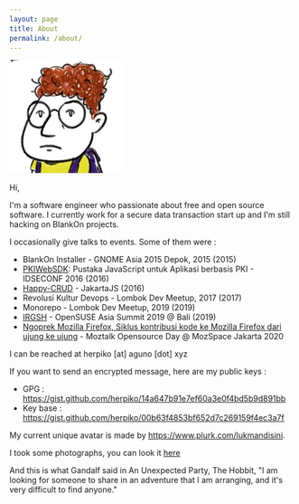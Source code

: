 ```yaml
---
layout: page
title: About
permalink: /about/
---
```


<img src="/assets/images/author.jpg">

Hi,

I'm a software engineer who passionate about free and open source software. I currently work for a secure data transaction start up and I'm still hacking on BlankOn projects.

I occasionally give talks to events. Some of them were :

- BlankOn Installer - GNOME Asia 2015 Depok, 2015 (2015)
- <a href="https://github.com/kodekreatif/pkiwebsdk" target="_blank">PKIWebSDK</a>: Pustaka JavaScript untuk Aplikasi berbasis PKI - IDSECONF 2016 (2016)
- <a href="https://github.com/kodekreatif/happy-crud" target="_blank">Happy-CRUD</a> - JakartaJS (2016)
- Revolusi Kultur Devops - Lombok Dev Meetup, 2017 (2017)
- Monorepo - Lombok Dev Meetup, 2019 (2019)
- <a href="https://events.opensuse.org/conferences/summitasia19/schedule" target="_blank">IRGSH</a> - OpenSUSE Asia Summit 2019 @ Bali (2019)
- <a href="https://github.com/herpiko/2020-talks/blob/master/moztalk-opensource-day-at-mozspace-jakarta/ngoprek-mozilla-firefox.pdf" target="_blank">Ngoprek Mozilla Firefox, Siklus kontribusi kode ke Mozilla Firefox dari ujung ke ujung</a> - Moztalk Opensource Day @ MozSpace Jakarta 2020

I can be reached at herpiko [at] aguno [dot] xyz

If you want to send an encrypted message, here are my public keys :

- GPG : <a href="https://gist.github.com/herpiko/14a647b91e7ef60a3e0f4bd5b9d891bb" target="_blank">https://gist.github.com/herpiko/14a647b91e7ef60a3e0f4bd5b9d891bb</a>
- Key base : <a href="https://gist.github.com/herpiko/00b63f4853bf652d7c269159f4ec3a7f" target="_blank">https://gist.github.com/herpiko/00b63f4853bf652d7c269159f4ec3a7f</a>

My current unique avatar is made by <a href="https://www.plurk.com/lukmandisini" target="_blank">https://www.plurk.com/lukmandisini</a>.

I took some photographs, you can look it <a target="_blank" href="/photographs">here</a>

And this is what Gandalf said in An Unexpected Party, The Hobbit, "I am looking for someone to share in an adventure that I am arranging, and it's very difficult to find anyone."
